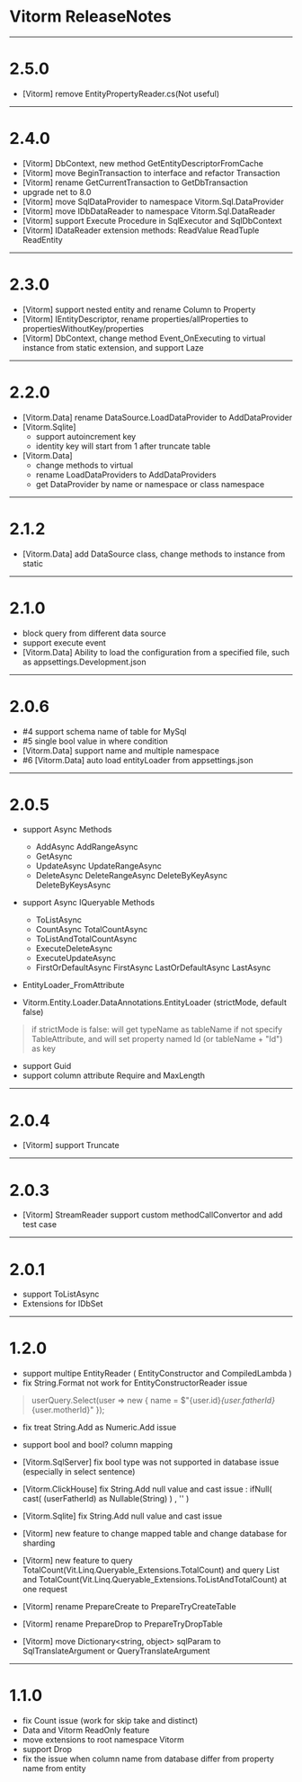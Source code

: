 ﻿# Vitorm ReleaseNotes

-----------------------
# 2.5.0
- [Vitorm] remove EntityPropertyReader.cs(Not useful)

-----------------------
# 2.4.0
- [Vitorm] DbContext, new method GetEntityDescriptorFromCache
- [Vitorm] move BeginTransaction to interface and refactor Transaction
- [Vitorm] rename GetCurrentTransaction to GetDbTransaction
- upgrade net to 8.0
- [Vitorm] move SqlDataProvider to namespace Vitorm.Sql.DataProvider
- [Vitorm] move IDbDataReader to namespace Vitorm.Sql.DataReader
- [Vitorm] support Execute Procedure in SqlExecutor and SqlDbContext
- [Vitorm] IDataReader extension methods: ReadValue ReadTuple ReadEntity


-----------------------
# 2.3.0

- [Vitorm] support nested entity and rename Column to Property
- [Vitorm] IEntityDescriptor, rename properties/allProperties to propertiesWithoutKey/properties
- [Vitorm] DbContext, change method Event_OnExecuting to virtual instance from static extension, and support Laze<executeString>

-----------------------
# 2.2.0
- [Vitorm.Data] rename DataSource.LoadDataProvider to AddDataProvider
- [Vitorm.Sqlite]
    - support autoincrement key
    - identity key will start from 1 after truncate table
- [Vitorm.Data]
    - change methods to virtual
    - rename LoadDataProviders to AddDataProviders
    - get DataProvider by name or namespace or class namespace

-----------------------
# 2.1.2
- [Vitorm.Data] add DataSource class, change methods to instance from static


-----------------------
# 2.1.0
- block query from different data source
- support execute event
- [Vitorm.Data] Ability to load the configuration from a specified file, such as appsettings.Development.json

-----------------------
# 2.0.6

- #4 support schema name of table for MySql
- #5 single bool value in where condition
- [Vitorm.Data] support name and multiple namespace
- #6 [Vitorm.Data] auto load entityLoader from appsettings.json

-----------------------
# 2.0.5
- support Async Methods
  - AddAsync AddRangeAsync
  - GetAsync
  - UpdateAsync UpdateRangeAsync
  - DeleteAsync DeleteRangeAsync DeleteByKeyAsync DeleteByKeysAsync

- support Async IQueryable Methods
  - ToListAsync
  - CountAsync TotalCountAsync
  - ToListAndTotalCountAsync
  - ExecuteDeleteAsync
  - ExecuteUpdateAsync
  - FirstOrDefaultAsync FirstAsync LastOrDefaultAsync LastAsync

- EntityLoader_FromAttribute
- Vitorm.Entity.Loader.DataAnnotations.EntityLoader (strictMode, default false)
> if strictMode is false: will get typeName as tableName if not specify TableAttribute, and will set property named Id (or tableName + "Id") as key

- support Guid
- support column attribute Require and MaxLength

-----------------------
# 2.0.4
- [Vitorm] support Truncate

-----------------------
# 2.0.3
- [Vitorm] StreamReader support custom methodCallConvertor and add test case

-----------------------
# 2.0.1

- support ToListAsync
- Extensions for IDbSet


-----------------------
# 1.2.0

- support multipe EntityReader ( EntityConstructor and CompiledLambda )
- fix String.Format not work for EntityConstructorReader issue
> userQuery.Select(user => new { name = $"{user.id}_{user.fatherId}_{user.motherId}" });

- fix treat String.Add as Numeric.Add issue
- support bool and bool? column mapping
- [Vitorm.SqlServer] fix bool type was not supported in database issue (especially in select sentence)
- [Vitorm.ClickHouse] fix String.Add null value and cast issue : ifNull(  cast( (userFatherId) as Nullable(String) ) , ''  )
- [Vitorm.Sqlite] fix String.Add null value and cast issue
- [Vitorm] new feature to change mapped table and change database for sharding
- [Vitorm] new feature to query TotalCount(Vit.Linq.Queryable_Extensions.TotalCount) 
           and query List and TotalCount(Vit.Linq.Queryable_Extensions.ToListAndTotalCount) at one request

- [Vitorm] rename PrepareCreate to PrepareTryCreateTable
- [Vitorm] rename PrepareDrop to PrepareTryDropTable
- [Vitorm] move Dictionary<string, object> sqlParam to SqlTranslateArgument or QueryTranslateArgument



-----------------------
# 1.1.0

- fix Count issue (work for skip take and distinct)
- Data and Vitorm ReadOnly feature
- move extensions to root namespace Vitorm
- support Drop
- fix the issue when column name from database differ from property name from entity